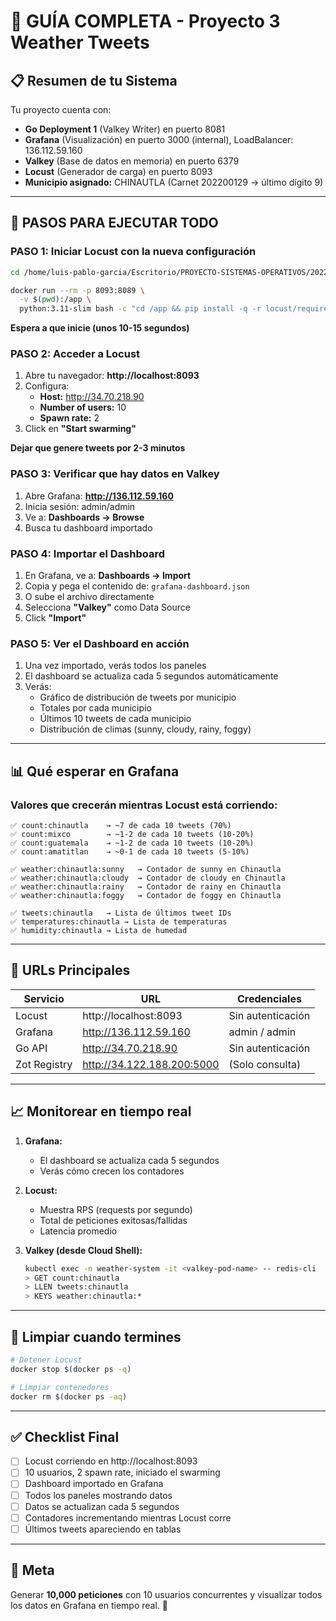 # 🎯 GUÍA COMPLETA - Proyecto 3 Weather Tweets

## 📋 Resumen de tu Sistema

Tu proyecto cuenta con:
- **Go Deployment 1** (Valkey Writer) en puerto 8081
- **Grafana** (Visualización) en puerto 3000 (internal), LoadBalancer: 136.112.59.160
- **Valkey** (Base de datos en memoria) en puerto 6379
- **Locust** (Generador de carga) en puerto 8093
- **Municipio asignado:** CHINAUTLA (Carnet 202200129 → último dígito 9)

---

## 🚀 PASOS PARA EJECUTAR TODO

### PASO 1: Iniciar Locust con la nueva configuración
```bash
cd /home/luis-pablo-garcia/Escritorio/PROYECTO-SISTEMAS-OPERATIVOS/202200129_LAB_SO1_2S2025_PROYECTO3_ULTIMO/proyecto3

docker run --rm -p 8093:8089 \
  -v $(pwd):/app \
  python:3.11-slim bash -c "cd /app && pip install -q -r locust/requirements.txt && locust -f locust/locustfile.py -H http://34.70.218.90 --web-host=0.0.0.0"
```

**Espera a que inicie (unos 10-15 segundos)**

### PASO 2: Acceder a Locust
1. Abre tu navegador: **http://localhost:8093**
2. Configura:
   - **Host:** http://34.70.218.90
   - **Number of users:** 10
   - **Spawn rate:** 2
3. Click en **"Start swarming"**

**Dejar que genere tweets por 2-3 minutos**

### PASO 3: Verificar que hay datos en Valkey
1. Abre Grafana: **http://136.112.59.160**
2. Inicia sesión: admin/admin
3. Ve a: **Dashboards → Browse**
4. Busca tu dashboard importado

### PASO 4: Importar el Dashboard
1. En Grafana, ve a: **Dashboards → Import**
2. Copia y pega el contenido de: `grafana-dashboard.json`
3. O sube el archivo directamente
4. Selecciona **"Valkey"** como Data Source
5. Click **"Import"**

### PASO 5: Ver el Dashboard en acción
1. Una vez importado, verás todos los paneles
2. El dashboard se actualiza cada 5 segundos automáticamente
3. Verás:
   - Gráfico de distribución de tweets por municipio
   - Totales por cada municipio
   - Últimos 10 tweets de cada municipio
   - Distribución de climas (sunny, cloudy, rainy, foggy)

---

## 📊 Qué esperar en Grafana

### Valores que crecerán mientras Locust está corriendo:
```
✅ count:chinautla    → ~7 de cada 10 tweets (70%)
✅ count:mixco        → ~1-2 de cada 10 tweets (10-20%)
✅ count:guatemala    → ~1-2 de cada 10 tweets (10-20%)
✅ count:amatitlan    → ~0-1 de cada 10 tweets (5-10%)

✅ weather:chinautla:sunny   → Contador de sunny en Chinautla
✅ weather:chinautla:cloudy  → Contador de cloudy en Chinautla
✅ weather:chinautla:rainy   → Contador de rainy en Chinautla
✅ weather:chinautla:foggy   → Contador de foggy en Chinautla

✅ tweets:chinautla   → Lista de últimos tweet IDs
✅ temperatures:chinautla → Lista de temperaturas
✅ humidity:chinautla → Lista de humedad
```

---

## 🔗 URLs Principales

| Servicio | URL | Credenciales |
|----------|-----|--------------|
| Locust | http://localhost:8093 | Sin autenticación |
| Grafana | http://136.112.59.160 | admin / admin |
| Go API | http://34.70.218.90 | Sin autenticación |
| Zot Registry | http://34.122.188.200:5000 | (Solo consulta) |

---

## 📈 Monitorear en tiempo real

1. **Grafana:**
   - El dashboard se actualiza cada 5 segundos
   - Verás cómo crecen los contadores

2. **Locust:**
   - Muestra RPS (requests por segundo)
   - Total de peticiones exitosas/fallidas
   - Latencia promedio

3. **Valkey (desde Cloud Shell):**
   ```bash
   kubectl exec -n weather-system -it <valkey-pod-name> -- redis-cli
   > GET count:chinautla
   > LLEN tweets:chinautla
   > KEYS weather:chinautla:*
   ```

---

## 🧹 Limpiar cuando termines

```bash
# Detener Locust
docker stop $(docker ps -q)

# Limpiar contenedores
docker rm $(docker ps -aq)
```

---

## ✅ Checklist Final

- [ ] Locust corriendo en http://localhost:8093
- [ ] 10 usuarios, 2 spawn rate, iniciado el swarming
- [ ] Dashboard importado en Grafana
- [ ] Todos los paneles mostrando datos
- [ ] Datos se actualizan cada 5 segundos
- [ ] Contadores incrementando mientras Locust corre
- [ ] Últimos tweets apareciendo en tablas

---

## 🎯 Meta

Generar **10,000 peticiones** con 10 usuarios concurrentes y visualizar todos los datos en Grafana en tiempo real. 🚀

